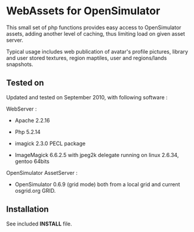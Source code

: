 WebAssets for OpenSimulator
===========================

This small set of php functions provides easy access to OpenSimulator
assets, adding another level of caching, thus limiting load on given
asset server.

Typical usage includes web publication of avatar's profile pictures, library and user
stored textures, region maptiles, user and regions/lands snapshots.

Tested on
---------
Updated and tested on September 2010, with following software :

WebServer :

 * Apache 2.2.16

 * Php 5.2.14

 * imagick 2.3.0 PECL package

 * ImageMagick 6.6.2.5 with jpeg2k delegate
 running on linux 2.6.34, gentoo 64bits

OpenSimulator AssetServer :

 * OpenSimulator 0.6.9 (grid mode) both from a local grid and current osgrid.org GRID.

Installation
------------
See included **INSTALL** file.


